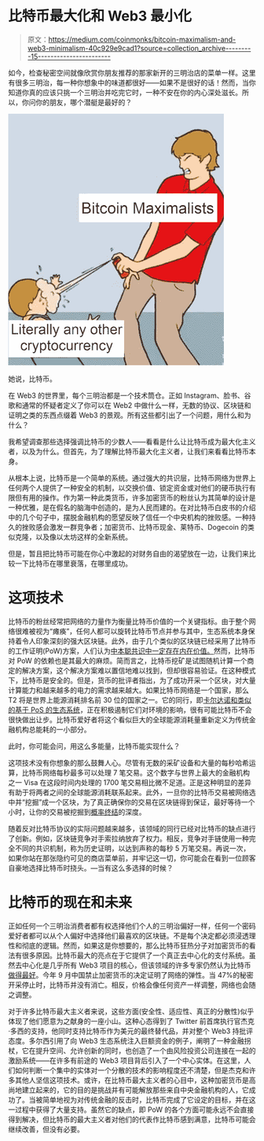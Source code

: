 # 比特币最大化和 Web3 最小化

> 原文：<https://medium.com/coinmonks/bitcoin-maximalism-and-web3-minimalism-40c929e9cad1?source=collection_archive---------15----------------------->

如今，检查秘密空间就像欣赏你朋友推荐的那家新开的三明治店的菜单一样。这里有很多三明治，每一种你想象中的味道都很好——如果不是很好的话！然而，当你知道你真的应该只挑一个三明治并吃完它时，一种不安在你的内心深处滋长。所以，你问你的朋友，哪个潜艇是最好的？

![](img/524a395f07098ae497b007a9124cc4df.png)

她说，比特币。

在 Web3 的世界里，每个三明治都是一个技术筒仓。正如 Instagram、脸书、谷歌和通常的怀疑者定义了你可以在 Web2 中做什么一样，无数的协议、区块链和证明之类的东西点缀着 Web3 的景观。所有这些都引出了一个问题，用什么和为什么？

我希望调查那些选择强调比特币的少数人——看看是什么让比特币成为最大化主义者，以及为什么。但首先，为了理解比特币最大化主义者，让我们来看看比特币本身。

从根本上说，比特币是一个简单的系统。通过强大的共识层，比特币网络为世界上任何两个人提供了一种安全的机制，以交换价值、锁定资金或对他们的硬币执行有限但有用的操作。作为第一种此类货币，许多加密货币的粉丝认为其简单的设计是一种优雅，是在假名的脑海中创造的，是为人民而建的。在对比特币白皮书的介绍中的几个句子中，摆脱金融机构的愿望反映了信任一个中央机构的挫败感。一种持久的挫败感会激发一群竞争者；加密货币、比特币现金、莱特币、Dogecoin 的类似克隆，以及像以太坊这样的全新系统。

但是，暂且把比特币可能在你心中激起的对财务自由的渴望放在一边，让我们来比较一下比特币在哪里衰落，在哪里成功。

# 这项技术

比特币的粉丝经常把网络的力量作为衡量比特币价值的一个关键指标。由于整个网络很难被视为“瘫痪”，任何人都可以旋转比特币节点并参与其中，生态系统本身保持着令人印象深刻的强大区块链。此外，由于几个类似的区块链已经采用了比特币的工作证明(PoW)方案，人们认为[中本聪共识中一定存在内在价值。](https://coinmarketcap.com/alexandria/article/what-is-the-nakamoto-consensus)然而，比特币对 PoW 的依赖也是其最大的麻烦。简而言之，比特币挖矿是试图随机计算一个商定的解决方案，这个解决方案难以置信地难以找到，但却很容易验证。在这种模式下，比特币是安全的。但是，货币的批评者指出，为了成功开采一个区块，对大量计算能力和越来越多的电力的需求越来越大。如果比特币网络是一个国家，那么 T2 将是世界上能源消耗排名前 30 位的国家之一。它的同行，即[卡尔达诺和类似的基于 PoS 的生态系统](https://www.leafscore.com/blog/the-9-most-sustainable-cryptocurrencies-for-2021/)，正在积极遏制它们对环境的影响，很有可能比特币不会很快做出让步。比特币爱好者将这个看似巨大的全球能源消耗量重新定义为传统金融机构总能耗的一小部分。

此时，你可能会问，用这么多能量，比特币能实现什么？

这项技术没有你想象的那么鼓舞人心。尽管有无数的采矿设备和大量的每秒哈希运算，比特币网络每秒最多可以处理 7 笔交易。这个数字与世界上最大的金融机构之一 Visa 在这段时间内处理的 1700 笔交易相比微不足道。正是这种明显的差异有助于将两者之间的全球能源消耗联系起来。此外，一旦你的比特币交易被网络选中并“挖掘”成一个区块，为了真正确保你的交易在区块链得到保证，最好等待一个小时，让你的交易被挖掘到[概率终结](https://academy.binance.com/en/glossary/finality)的深度。

随着反对比特币协议的实际问题越来越多，该领域的同行已经对比特币的缺点进行了创新。例如，区块链竞争对手索拉纳放弃了权力。相反，竞争对手链使用一种完全不同的共识机制，称为历史证明，以达到声称的每秒 5 万笔交易。再说一次，如果你站在那张隐约可见的商店菜单前，并牢记这一切，你可能会在看到一位顾客自豪地选择比特币时挠头。—当有这么多选择的时候？

# 比特币的现在和未来

正如任何一个三明治消费者都有权选择他们个人的三明治偏好一样，任何一个密码爱好者都可以从个人偏好中选择他们最喜欢的区块链。不是每个决定都必须浸透理性和彻底的逻辑。然而，如果这是你想要的，那么比特币狂热分子对加密货币的看法有很多原因。比特币最大的亮点在于它提供了一个真正去中心化的支付系统。虽然去中心化是几乎所有 Web3 项目的核心，但该领域的许多专家仍然认为比特币[做得最好](https://cointelegraph.com/explained/which-blockchain-is-the-most-decentralized-experts-answer)。今年 9 月中国禁止加密货币的决定证明了网络的弹性。当 47%的秘密开采停止时，比特币并没有消亡。相反，价格会像任何资产一样调整，网络也会随之调整。

对于许多比特币最大主义者来说，这些方面(安全性、适应性、真正的分散性)似乎体现了他们愿意为之献身的一座小山。这种心态得到了 Twitter 前首席执行官杰克·多西的支持，他同时支持比特币作为美元的最终替代品，并对整个 Web3 持批评态度。多尔西引用了向 Web3 生态系统注入巨额资金的例子，阐明了一种金融拐杖，它在提升空间、允许创新的同时，也创造了一个由风险投资公司连接在一起的激励系统——在许多有前途的 Web3 项目背后引入了一个中心实体。在这里，人们如何判断一个集中的实体对一个分散的技术的影响程度还不清楚，但是杰克和许多其他人坚信这项技术。或许，在比特币最大主义者的心目中，这种加密货币是高尚地建立起来的，它的目的是挑战并有可能解放那些来自中央金融机构的人，它成功了。当被简单地视为对传统金融的反击时，比特币完成了它设定的目标，并在这一过程中获得了大量支持。虽然它的缺点，即 PoW 的各个方面可能永远不会直接得到解决，但比特币的最大主义者对他们的代表作比特币感到满意，比特币可能会继续改善，但没有必要。